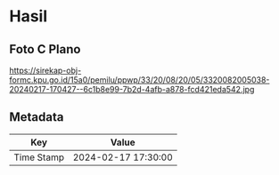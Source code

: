 # Hasil

## Foto C Plano

https://sirekap-obj-formc.kpu.go.id/15a0/pemilu/ppwp/33/20/08/20/05/3320082005038-20240217-170427--6c1b8e99-7b2d-4afb-a878-fcd421eda542.jpg


## Metadata

| Key        | Value               |
| ---------- | ------------------- |
| Time Stamp | 2024-02-17 17:30:00 |



